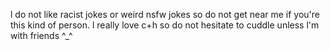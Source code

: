 l do not like racist jokes or weird nsfw jokes so do not get near me if you're this kind of person.
l really love c+h so do not hesitate to cuddle unless l'm with friends ^_^ 

  

